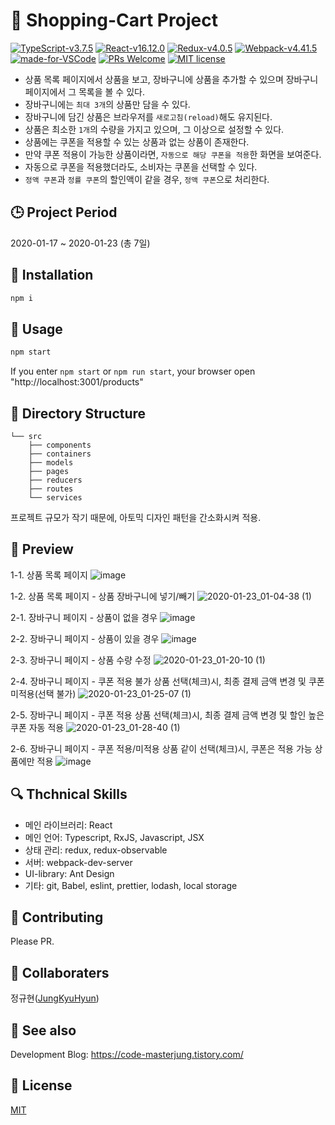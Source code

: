 # :open_book: Shopping-Cart Project 

[![TypeScript-v3.7.5](https://img.shields.io/badge/TypeScript-v3.7.5-007ACC.svg)](https://www.typescriptlang.org/)
[![React-v16.12.0](https://img.shields.io/badge/React-v16.12.0-61DAFB.svg?logo=react)](https://reactjs.org/)
[![Redux-v4.0.5](https://img.shields.io/badge/Redux-v4.0.5-764ABC.svg?logo=redux)](https://redux.js.org/)
[![Webpack-v4.41.5](https://img.shields.io/badge/Webpack-v4.41.5-8DD6F9.svg?logo=webpack)](https://webpack.js.org/)
[![made-for-VSCode](https://img.shields.io/badge/Made%20for-VSCode-007ACC.svg)](https://code.visualstudio.com/)
[![PRs Welcome](https://img.shields.io/badge/PRs-welcome-brightgreen.svg?style=flat-square)](https://github.com/JungKyuHyun/Shopping-Cart/pulls)
[![MIT license](https://img.shields.io/badge/License-MIT-blue.svg)](https://github.com/JungKyuHyun/Shopping-Cart/blob/master/LICENSE)



- 상품 목록 페이지에서 상품을 보고, 장바구니에 상품을 추가할 수 있으며 장바구니 페이지에서 그 목록을 볼 수 있다. <br />
- 장바구니에는 `최대 3개`의 상품만 담을 수 있다. <br />
- 장바구니에 담긴 상품은 브라우저를 `새로고침(reload)`해도 유지된다. <br />
- 상품은 최소한 `1개`의 수량을 가지고 있으며, 그 이상으로 설정할 수 있다. <br />
- 상품에는 쿠폰을 적용할 수 있는 상품과 없는 상품이 존재한다. <br />
- 만약 쿠폰 적용이 가능한 상품이라면, `자동으로 해당 쿠폰을 적용`한 화면을 보여준다. <br />
- 자동으로 쿠폰을 적용했더라도, 소비자는 쿠폰을 선택할 수 있다. <br />
- `정액 쿠폰`과 `정률 쿠폰`의 할인액이 같을 경우, `정액 쿠폰`으로 처리한다.


## :clock3: Project Period

2020-01-17 ~ 2020-01-23 (총 7일)

## :triangular_ruler: Installation

```javascript
npm i
```

## :bell: Usage

```javascript
npm start
```

If you enter `npm start` or `npm run start`, your browser open "http://localhost:3001/products"

## :mag_right: Directory Structure

```
└── src
    ├── components
    ├── containers
    ├── models
    ├── pages
    ├── reducers
    ├── routes
    └── services
```

프로젝트 규모가 작기 때문에, 아토믹 디자인 패턴을 간소화시켜 적용.

## :penguin: Preview
1-1. 상품 목록 페이지
![image](https://user-images.githubusercontent.com/42884032/72910546-078ad700-3d7c-11ea-8b4c-833f70a42cc2.png)

1-2. 상품 목록 페이지 - 상품 장바구니에 넣기/빼기
![2020-01-23_01-04-38 (1)](https://user-images.githubusercontent.com/42884032/72910868-7f590180-3d7c-11ea-9c21-f1657ed4a895.gif)


2-1. 장바구니 페이지 - 상품이 없을 경우
![image](https://user-images.githubusercontent.com/42884032/72911007-b6c7ae00-3d7c-11ea-9c1d-31245d9907d1.png)


2-2. 장바구니 페이지 - 상품이 있을 경우
![image](https://user-images.githubusercontent.com/42884032/72911783-f642ca00-3d7d-11ea-8e57-48917e6c750c.png)


2-3. 장바구니 페이지 - 상품 수량 수정
![2020-01-23_01-20-10 (1)](https://user-images.githubusercontent.com/42884032/72912282-c34d0600-3d7e-11ea-8778-e38380952791.gif)


2-4. 장바구니 페이지 - 쿠폰 적용 불가 상품 선택(체크)시, 최종 결제 금액 변경 및 쿠폰 미적용(선택 불가)
![2020-01-23_01-25-07 (1)](https://user-images.githubusercontent.com/42884032/72912667-5128f100-3d7f-11ea-9385-c25ca5e371fd.gif)


2-5. 장바구니 페이지 - 쿠폰 적용 상품 선택(체크)시, 최종 결제 금액 변경 및 할인 높은 쿠폰 자동 적용
![2020-01-23_01-28-40 (1)](https://user-images.githubusercontent.com/42884032/72912999-d8766480-3d7f-11ea-8e30-779b9de3af56.gif)


2-6. 장바구니 페이지 - 쿠폰 적용/미적용 상품 같이 선택(체크)시, 쿠폰은 적용 가능 상품에만 적용
![image](https://user-images.githubusercontent.com/42884032/72913416-75390200-3d80-11ea-89eb-aa0e3afc0da8.png)


## :mag: Thchnical Skills

- 메인 라이브러리: React
- 메인 언어: Typescript, RxJS, Javascript, JSX
- 상태 관리: redux, redux-observable
- 서버: webpack-dev-server
- UI-library: Ant Design
- 기타: git, Babel, eslint, prettier, lodash, local storage

## :pray: Contributing

Please PR.

## :trident: Collaboraters

정규현([JungKyuHyun](https://github.com/JungKyuHyun))

## :eyes: See also

Development Blog: https://code-masterjung.tistory.com/

## :traffic_light: License

[MIT](LICENSE)
